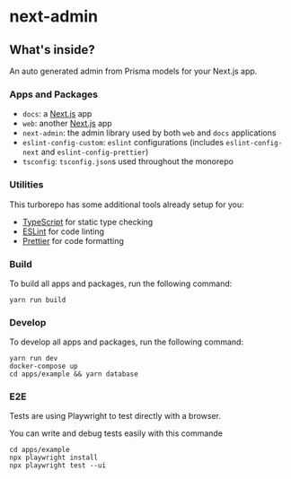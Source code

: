 # next-admin

## What's inside?

An auto generated admin from Prisma models for your Next.js app.

### Apps and Packages

- `docs`: a [Next.js](https://nextjs.org/) app
- `web`: another [Next.js](https://nextjs.org/) app
- `next-admin`: the admin library used by both `web` and `docs` applications
- `eslint-config-custom`: `eslint` configurations (includes `eslint-config-next` and `eslint-config-prettier`)
- `tsconfig`: `tsconfig.json`s used throughout the monorepo

### Utilities

This turborepo has some additional tools already setup for you:

- [TypeScript](https://www.typescriptlang.org/) for static type checking
- [ESLint](https://eslint.org/) for code linting
- [Prettier](https://prettier.io) for code formatting

### Build

To build all apps and packages, run the following command:

```
yarn run build
```

### Develop

To develop all apps and packages, run the following command:

```
yarn run dev
docker-compose up
cd apps/example && yarn database
```

### E2E

Tests are using Playwright to test directly with a browser.

You can write and debug tests easily with this commande

```
cd apps/example
npx playwright install
npx playwright test --ui
```
